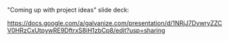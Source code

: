 "Coming up with project ideas" slide deck:

https://docs.google.com/a/galvanize.com/presentation/d/1NRjJ7DvwryZZCV0HRzCxUtpywRE9DftrxS8iH1zbCp8/edit?usp=sharing
